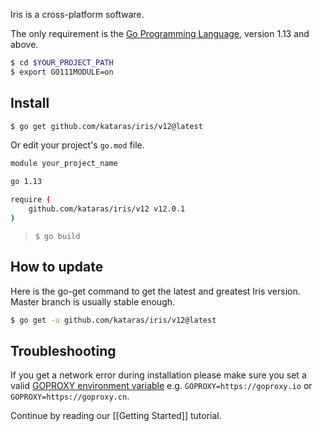 Iris is a cross-platform software.

The only requirement is the [Go Programming Language](https://golang.org/dl/), version 1.13 and above.

```sh
$ cd $YOUR_PROJECT_PATH
$ export GO111MODULE=on
```

## Install

```sh
$ go get github.com/kataras/iris/v12@latest
```

Or edit your project's `go.mod` file.

```sh
module your_project_name

go 1.13

require (
    github.com/kataras/iris/v12 v12.0.1
)
```

> `$ go build`

## How to update

Here is the go-get command to get the latest and greatest Iris version. Master branch is usually stable enough.

```bash
$ go get -u github.com/kataras/iris/v12@latest
```

## Troubleshooting

If you get a network error during installation please make sure you set a valid [GOPROXY environment variable](https://github.com/golang/go/wiki/Modules#are-there-always-on-module-repositories-and-enterprise-proxies) e.g. `GOPROXY=https://goproxy.io` or `GOPROXY=https://goproxy.cn`.

Continue by reading our [[Getting Started]] tutorial.
